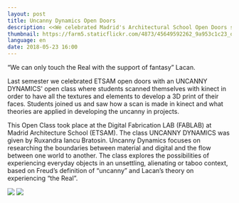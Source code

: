 ```yaml
---
layout: post
title: Uncanny Dynamics Open Doors
description: <<We celebrated Madrid's Architectural School Open Doors scanning our faces in an open class>>
thumbnail: https://farm5.staticflickr.com/4873/45649592262_9a953c1c23_o_d.jpg
language: en
date: 2018-05-23 16:00
---
```


“We can only touch the Real with the support of fantasy” Lacan.

Last semester we celebrated ETSAM open doors with an UNCANNY DYNAMICS' open class where students scanned themselves with kinect in order to have all the textures and elements to develop a 3D print of their faces. Students joined us and saw how a scan is made in kinect and what theories are applied in developing the uncanny in projects.

This Open Class took place at the Digital Fabrication LAB (FABLAB) at Madrid Architecture School (ETSAM). The class UNCANNY DYNAMICS was given by Ruxandra Iancu Bratosin. Uncanny Dynamics focuses on researching the boundaries between material and digital and the flow between one world to another. The class explores the possibilities of experiencing everyday objects in an unsettling, alienating or taboo context, based on Freud’s definition of “uncanny” and Lacan’s theory on experiencing “the Real”.

![](https://farm5.staticflickr.com/4805/31810771038_63809d2eb3_o.jpg)
![](https://farm5.staticflickr.com/4871/44768961935_b0f7af7f6b_o_d.jpg)
